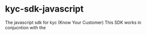 # kyc-sdk-javascript
The javascript sdk for kyc (Know Your Customer)
This SDK works in conjucntion with the
